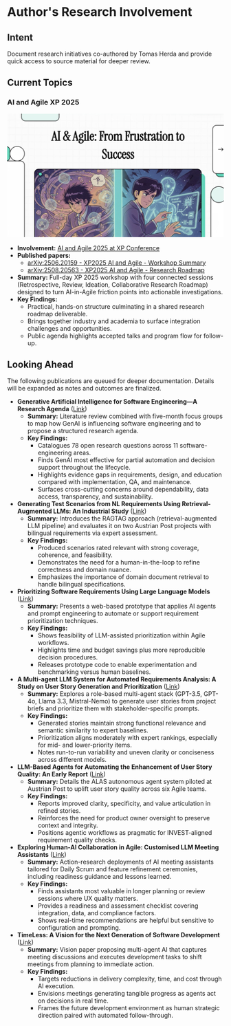 # Author's Research Involvement

## Intent
Document research initiatives co-authored by Tomas Herda and provide quick access to source material for deeper review.

## Current Topics
### AI and Agile XP 2025
[![AI and Agile XP 2025 session preview](../../assets/video-preview/AI_and_Agile_XP_2025.png)](https://www.youtube.com/watch?v=VYZGBN4rHTo)

- **Involvement:** [AI and Agile 2025 at XP Conference](https://conf.researchr.org/home/xp-2025/aiandagile-2025)
- **Published papers:**
  - [arXiv:2506.20159 - XP2025 AI and Agile - Workshop Summary](https://arxiv.org/abs/2506.20159)
  - [arXiv:2508.20563 - XP2025 AI and Agile - Research Roadmap](https://arxiv.org/abs/2508.20563)
- **Summary:** Full-day XP 2025 workshop with four connected sessions (Retrospective, Review, Ideation, Collaborative Research Roadmap) designed to turn AI-in-Agile friction points into actionable investigations.
- **Key Findings:**
  - Practical, hands-on structure culminating in a shared research roadmap deliverable.
  - Brings together industry and academia to surface integration challenges and opportunities.
  - Public agenda highlights accepted talks and program flow for follow-up.

## Looking Ahead
The following publications are queued for deeper documentation. Details will be expanded as notes and outcomes are finalized.

- **Generative Artificial Intelligence for Software Engineering—A Research Agenda** ([Link](https://onlinelibrary.wiley.com/doi/abs/10.1002/spe.70005))
  - **Summary:** Literature review combined with five-month focus groups to map how GenAI is influencing software engineering and to propose a structured research agenda.
  - **Key Findings:**
    - Catalogues 78 open research questions across 11 software-engineering areas.
    - Finds GenAI most effective for partial automation and decision support throughout the lifecycle.
    - Highlights evidence gaps in requirements, design, and education compared with implementation, QA, and maintenance.
    - Surfaces cross-cutting concerns around dependability, data access, transparency, and sustainability.
- **Generating Test Scenarios from NL Requirements Using Retrieval-Augmented LLMs: An Industrial Study** ([Link](https://arxiv.org/abs/2404.12772))
  - **Summary:** Introduces the RAGTAG approach (retrieval-augmented LLM pipeline) and evaluates it on two Austrian Post projects with bilingual requirements via expert assessment.
  - **Key Findings:**
    - Produced scenarios rated relevant with strong coverage, coherence, and feasibility.
    - Demonstrates the need for a human-in-the-loop to refine correctness and domain nuance.
    - Emphasizes the importance of domain document retrieval to handle bilingual specifications.
- **Prioritizing Software Requirements Using Large Language Models** ([Link](https://arxiv.org/abs/2405.01564))
  - **Summary:** Presents a web-based prototype that applies AI agents and prompt engineering to automate or support requirement prioritization techniques.
  - **Key Findings:**
    - Shows feasibility of LLM-assisted prioritization within Agile workflows.
    - Highlights time and budget savings plus more reproducible decision procedures.
    - Releases prototype code to enable experimentation and benchmarking versus human baselines.
- **A Multi-agent LLM System for Automated Requirements Analysis: A Study on User Story Generation and Prioritization** ([Link](https://link.springer.com/chapter/10.1007/978-3-032-04200-2_12))
  - **Summary:** Explores a role-based multi-agent stack (GPT-3.5, GPT-4o, Llama 3.3, Mistral-Nemo) to generate user stories from project briefs and prioritize them with stakeholder-specific prompts.
  - **Key Findings:**
    - Generated stories maintain strong functional relevance and semantic similarity to expert baselines.
    - Prioritization aligns moderately with expert rankings, especially for mid- and lower-priority items.
    - Notes run-to-run variability and uneven clarity or conciseness across different models.
- **LLM-Based Agents for Automating the Enhancement of User Story Quality: An Early Report** ([Link](https://link.springer.com/chapter/10.1007/978-3-031-61154-4_8))
  - **Summary:** Details the ALAS autonomous agent system piloted at Austrian Post to uplift user story quality across six Agile teams.
  - **Key Findings:**
    - Reports improved clarity, specificity, and value articulation in refined stories.
    - Reinforces the need for product owner oversight to preserve context and integrity.
    - Positions agentic workflows as pragmatic for INVEST-aligned requirement quality checks.
- **Exploring Human-AI Collaboration in Agile: Customised LLM Meeting Assistants** ([Link](https://arxiv.org/pdf/2404.14871))
  - **Summary:** Action-research deployments of AI meeting assistants tailored for Daily Scrum and feature refinement ceremonies, including readiness guidance and lessons learned.
  - **Key Findings:**
    - Finds assistants most valuable in longer planning or review sessions where UX quality matters.
    - Provides a readiness and assessment checklist covering integration, data, and compliance factors.
    - Shows real-time recommendations are helpful but sensitive to configuration and prompting.
- **TimeLess: A Vision for the Next Generation of Software Development** ([Link](https://arxiv.org/abs/2411.08507))
  - **Summary:** Vision paper proposing multi-agent AI that captures meeting discussions and executes development tasks to shift meetings from planning to immediate action.
  - **Key Findings:**
    - Targets reductions in delivery complexity, time, and cost through AI execution.
    - Envisions meetings generating tangible progress as agents act on decisions in real time.
    - Frames the future development environment as human strategic direction paired with automated follow-through.
